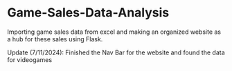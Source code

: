 # Game-Sales-Data-Analysis
Importing game sales data from excel and making an organized website as a hub for these sales using Flask.

Update (7/11/2024): Finished the Nav Bar for the website and found the data for videogames
